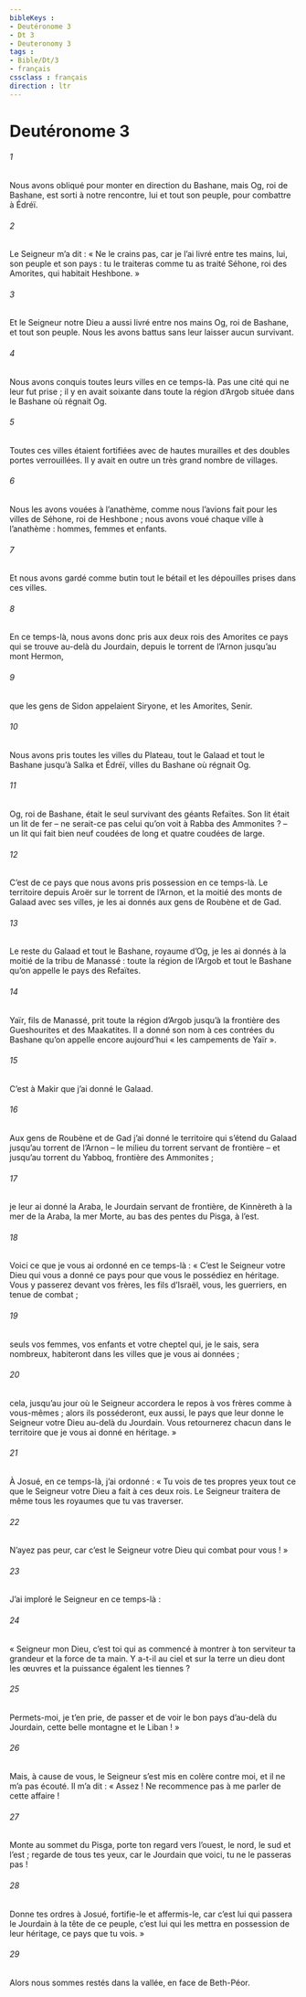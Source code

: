 ```yaml
---
bibleKeys : 
- Deutéronome 3
- Dt 3
- Deuteronomy 3
tags : 
- Bible/Dt/3
- français
cssclass : français
direction : ltr
---
```


# Deutéronome 3

###### 1
Nous avons obliqué pour monter en direction du Bashane, mais Og, roi de Bashane, est sorti à notre rencontre, lui et tout son peuple, pour combattre à Édréï.
###### 2
Le Seigneur m’a dit : « Ne le crains pas, car je l’ai livré entre tes mains, lui, son peuple et son pays : tu le traiteras comme tu as traité Séhone, roi des Amorites, qui habitait Heshbone. »
###### 3
Et le Seigneur notre Dieu a aussi livré entre nos mains Og, roi de Bashane, et tout son peuple. Nous les avons battus sans leur laisser aucun survivant.
###### 4
Nous avons conquis toutes leurs villes en ce temps-là. Pas une cité qui ne leur fut prise ; il y en avait soixante dans toute la région d’Argob située dans le Bashane où régnait Og.
###### 5
Toutes ces villes étaient fortifiées avec de hautes murailles et des doubles portes verrouillées. Il y avait en outre un très grand nombre de villages.
###### 6
Nous les avons vouées à l’anathème, comme nous l’avions fait pour les villes de Séhone, roi de Heshbone ; nous avons voué chaque ville à l’anathème : hommes, femmes et enfants.
###### 7
Et nous avons gardé comme butin tout le bétail et les dépouilles prises dans ces villes.
###### 8
En ce temps-là, nous avons donc pris aux deux rois des Amorites ce pays qui se trouve au-delà du Jourdain, depuis le torrent de l’Arnon jusqu’au mont Hermon,
###### 9
que les gens de Sidon appelaient Siryone, et les Amorites, Senir.
###### 10
Nous avons pris toutes les villes du Plateau, tout le Galaad et tout le Bashane jusqu’à Salka et Édréï, villes du Bashane où régnait Og.
###### 11
Og, roi de Bashane, était le seul survivant des géants Refaïtes. Son lit était un lit de fer – ne serait-ce pas celui qu’on voit à Rabba des Ammonites ? – un lit qui fait bien neuf coudées de long et quatre coudées de large.
###### 12
C’est de ce pays que nous avons pris possession en ce temps-là. Le territoire depuis Aroër sur le torrent de l’Arnon, et la moitié des monts de Galaad avec ses villes, je les ai donnés aux gens de Roubène et de Gad.
###### 13
Le reste du Galaad et tout le Bashane, royaume d’Og, je les ai donnés à la moitié de la tribu de Manassé : toute la région de l’Argob et tout le Bashane qu’on appelle le pays des Refaïtes.
###### 14
Yaïr, fils de Manassé, prit toute la région d’Argob jusqu’à la frontière des Gueshourites et des Maakatites. Il a donné son nom à ces contrées du Bashane qu’on appelle encore aujourd’hui « les campements de Yaïr ».
###### 15
C’est à Makir que j’ai donné le Galaad.
###### 16
Aux gens de Roubène et de Gad j’ai donné le territoire qui s’étend du Galaad jusqu’au torrent de l’Arnon – le milieu du torrent servant de frontière – et jusqu’au torrent du Yabboq, frontière des Ammonites ;
###### 17
je leur ai donné la Araba, le Jourdain servant de frontière, de Kinnèreth à la mer de la Araba, la mer Morte, au bas des pentes du Pisga, à l’est.
###### 18
Voici ce que je vous ai ordonné en ce temps-là : « C’est le Seigneur votre Dieu qui vous a donné ce pays pour que vous le possédiez en héritage. Vous y passerez devant vos frères, les fils d’Israël, vous, les guerriers, en tenue de combat ;
###### 19
seuls vos femmes, vos enfants et votre cheptel qui, je le sais, sera nombreux, habiteront dans les villes que je vous ai données ;
###### 20
cela, jusqu’au jour où le Seigneur accordera le repos à vos frères comme à vous-mêmes ; alors ils posséderont, eux aussi, le pays que leur donne le Seigneur votre Dieu au-delà du Jourdain. Vous retournerez chacun dans le territoire que je vous ai donné en héritage. »
###### 21
À Josué, en ce temps-là, j’ai ordonné : « Tu vois de tes propres yeux tout ce que le Seigneur votre Dieu a fait à ces deux rois. Le Seigneur traitera de même tous les royaumes que tu vas traverser.
###### 22
N’ayez pas peur, car c’est le Seigneur votre Dieu qui combat pour vous ! »
###### 23
J’ai imploré le Seigneur en ce temps-là :
###### 24
« Seigneur mon Dieu, c’est toi qui as commencé à montrer à ton serviteur ta grandeur et la force de ta main. Y a-t-il au ciel et sur la terre un dieu dont les œuvres et la puissance égalent les tiennes ?
###### 25
Permets-moi, je t’en prie, de passer et de voir le bon pays d’au-delà du Jourdain, cette belle montagne et le Liban ! »
###### 26
Mais, à cause de vous, le Seigneur s’est mis en colère contre moi, et il ne m’a pas écouté. Il m’a dit : « Assez ! Ne recommence pas à me parler de cette affaire !
###### 27
Monte au sommet du Pisga, porte ton regard vers l’ouest, le nord, le sud et l’est ; regarde de tous tes yeux, car le Jourdain que voici, tu ne le passeras pas !
###### 28
Donne tes ordres à Josué, fortifie-le et affermis-le, car c’est lui qui passera le Jourdain à la tête de ce peuple, c’est lui qui les mettra en possession de leur héritage, ce pays que tu vois. »
###### 29
Alors nous sommes restés dans la vallée, en face de Beth-Péor.
